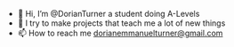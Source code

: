 - 👋 Hi, I’m @DorianTurner a student doing A-Levels
- 👀 I try to make projects that teach me a lot of new things
- 📫 How to reach me dorianemmanuelturner@gmail.com

<!---
DorianTurner/DorianTurner is a ✨ special ✨ repository because its `README.md` (this file) appears on your GitHub profile.
You can click the Preview link to take a look at your changes.
--->
